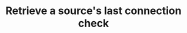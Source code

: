 ---
# -------------------------- #
#      ENDPOINT DETAILS      #
# -------------------------- #

product-type: "connect"
content-type: "api-endpoint"
endpoint: "connection-check"
key: "retrieve-sources-last-connection-check"
version: "4"


# -------------------------- #
#       METHOD DETAILS       #
# -------------------------- #

title: "Retrieve a source's last connection check"
method: "get"
short-url: |
  /v{{ endpoint.version }}/sources/{source_id}/last-connection-check
full-url: |
  {{ api.base-url }}{{ endpoint.short-url | flatify }}
short: "{{ api.core-objects.connection-checks.get-source.short }}"
description: |
  {{ api.core-objects.connection-checks.get-source.description | flatify }}


# -------------------------- #
#       METHOD ARGUMENTS     #
# -------------------------- #

arguments:
  - name: "source_id"
    required: true
    type: "path parameter"
    description: "A path parameter corresponding to the unique ID of the source."
    example-value: |
      86741


# -------------------------- #
#           RETURNS          #
# -------------------------- #

returns: |
  If successful, the API will return a status of `200 OK` and a single [Connection Check object]({{ api.core-objects.connection-checks.object }}).


# ------------------------------ #
#   EXAMPLE REQUEST & RESPONSES  #
# ------------------------------ #

examples:
  - type: "Request"
    language: "json"
    code: |
      {% assign right-bracket = "}" %}curl {{ endpoint.full-url | flatify | replace: "{source_id","86741" | remove: right-bracket | strip_newlines }} \
           -H "Authorization: Bearer <ACCESS_TOKEN>" \
           -H "Content-Type: application/json"


## Code samples live in: _data/connect/code-examples/connection-checks.yml
  - type: "Response"
    language: "json"
    subexamples:
      - title: "An in progress connection check"
        code: |
          {{ site.data.connect.code-examples.connection-checks.in-progress }}

      - title: "A successful connection check"
        code: |
          {{ site.data.connect.code-examples.connection-checks.successful }}

      - title: "A failed connection check"
        code: |
          {{ site.data.connect.code-examples.connection-checks.in-progress }}
---